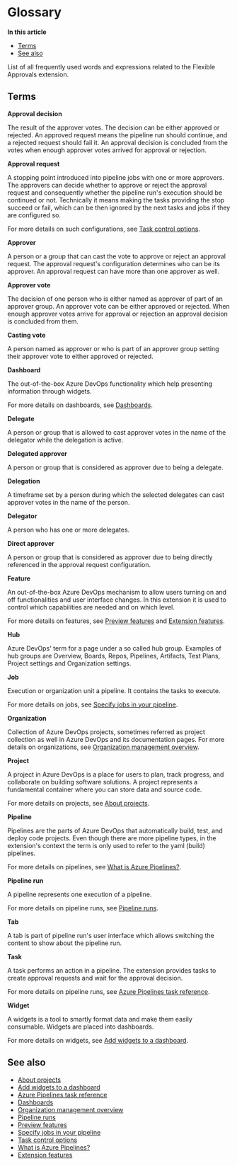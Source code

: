 # Glossary

**In this article**
- [Terms](terms)
- [See also](see-also)

List of all frequently used words and expressions related to the Flexible Approvals extension.

## Terms

**Approval decision**

The result of the approver votes. The decision can be either approved or rejected.
An approved request means the pipeline run should continue, and a rejected request should fail it.
An approval decision is concluded from the votes when enough approver votes arrived for approval or rejection.

**Approval request**

A stopping point introduced into pipeline jobs with one or more approvers.
The approvers can decide whether to approve or reject the approval request and consequently whether the pipeline run's execution should be continued or not.
Technically it means making the tasks providing the stop succeed or fail, 
which can be then ignored by the next tasks and jobs if they are configured so.

For more details on such configurations, see 
[Task control options](https://learn.microsoft.com/en-us/azure/devops/pipelines/process/tasks?view=azure-devops#task-control-options).

**Approver**

A person or a group that can cast the vote to approve or reject an approval request.
The approval request's configuration determines who can be its approver.
An approval request can have more than one approver as well.

**Approver vote**

The decision of one person who is either named as approver of part of an approver group.
An approver vote can be either approved or rejected.
When enough approver votes arrive for approval or rejection an approval decision is concluded from them.

**Casting vote**

A person named as approver or who is part of an approver group setting their approver vote to either approved or rejected.

**Dashboard**

The out-of-the-box Azure DevOps functionality which help presenting information through widgets.

For more details on dashboards, see [Dashboards](https://learn.microsoft.com/en-us/azure/devops/report/dashboards/overview?view=azure-devops).

**Delegate**

A person or group that is allowed to cast approver votes in the name of the delegator while the delegation is active.

**Delegated approver**

A person or group that is considered as approver due to being a delegate.

**Delegation**

A timeframe set by a person during which the selected delegates can cast approver votes in the name of the person.

**Delegator**

A person who has one or more delegates.

**Direct approver**

A person or group that is considered as approver due to being directly referenced in the approval request configuration.

**Feature**

An out-of-the-box Azure DevOps mechanism to allow users turning on and off functionalities and user interface changes.
In this extension it is used to control which capabilities are needed and on which level. 

For more details on features, see [Preview features](https://learn.microsoft.com/en-us/azure/devops/project/navigation/preview-features?view=azure-devops) and
[Extension features](/flexible-approvals/common/extension-features.md).

**Hub**

Azure DevOps' term for a page under a so called hub group.
Examples of hub groups are Overview, Boards, Repos, Pipelines, Artifacts, Test Plans, Project settings and Organization settings.

**Job**

Execution or organization unit a pipeline. It contains the tasks to execute.

For more details on jobs, see [Specify jobs in your pipeline](https://learn.microsoft.com/en-us/azure/devops/pipelines/process/phases?view=azure-devops).

**Organization**

Collection of Azure DevOps projects, sometimes referred as project collection as well in Azure DevOps and its documentation pages.
For more details on organizations, see 
[Organization management overview](https://learn.microsoft.com/en-us/azure/devops/organizations/accounts/organization-management?view=azure-devops).

**Project**

A project in Azure DevOps is a place for users to plan, track progress, and collaborate on building software solutions. 
A project represents a fundamental container where you can store data and source code.

For more details on projects, see [About projects](https://learn.microsoft.com/en-us/azure/devops/organizations/projects/about-projects?view=azure-devops).

**Pipeline**

Pipelines are the parts of Azure DevOps that automatically build, test, and deploy code projects.
Even though there are more pipeline types, in the extension's context the term is only used to refer to the yaml (build) pipelines.

For more details on pipelines, see 
[What is Azure Pipelines?](https://learn.microsoft.com/en-us/azure/devops/pipelines/get-started/what-is-azure-pipelines?view=azure-devops).

**Pipeline run**

A pipeline represents one execution of a pipeline.

For more details on pipeline runs, see [Pipeline runs](https://learn.microsoft.com/en-us/azure/devops/pipelines/process/runs?view=azure-devops).

**Tab**

A tab is part of pipeline run's user interface which allows switching the content to show about the pipeline run.

**Task**

A task performs an action in a pipeline. The extension provides tasks to create approval requests and wait for the approval decision.

For more details on pipeline runs, see [Azure Pipelines task reference](https://learn.microsoft.com/en-us/azure/devops/pipelines/tasks/reference/?view=azure-pipelines).

**Widget**

A widgets is a tool to smartly format data and make them easily consumable. Widgets are placed into dashboards.

For more details on widgets, see [Add widgets to a dashboard](https://learn.microsoft.com/en-us/azure/devops/report/dashboards/add-widget-to-dashboard).

## See also

- [About projects](https://learn.microsoft.com/en-us/azure/devops/organizations/projects/about-projects?view=azure-devops)
- [Add widgets to a dashboard](https://learn.microsoft.com/en-us/azure/devops/report/dashboards/add-widget-to-dashboard)
- [Azure Pipelines task reference](https://learn.microsoft.com/en-us/azure/devops/pipelines/tasks/reference/?view=azure-pipelines)
- [Dashboards](https://learn.microsoft.com/en-us/azure/devops/report/dashboards/overview?view=azure-devops)
- [Organization management overview](https://learn.microsoft.com/en-us/azure/devops/organizations/accounts/organization-management?view=azure-devops)
- [Pipeline runs](https://learn.microsoft.com/en-us/azure/devops/pipelines/process/runs?view=azure-devops)
- [Preview features](https://learn.microsoft.com/en-us/azure/devops/project/navigation/preview-features?view=azure-devops)
- [Specify jobs in your pipeline](https://learn.microsoft.com/en-us/azure/devops/pipelines/process/phases?view=azure-devops)
- [Task control options](https://learn.microsoft.com/en-us/azure/devops/pipelines/process/tasks?view=azure-devops#task-control-options)
- [What is Azure Pipelines?](https://learn.microsoft.com/en-us/azure/devops/pipelines/get-started/what-is-azure-pipelines?view=azure-devops)
- [Extension features](/flexible-approvals/common/extension-features.md)